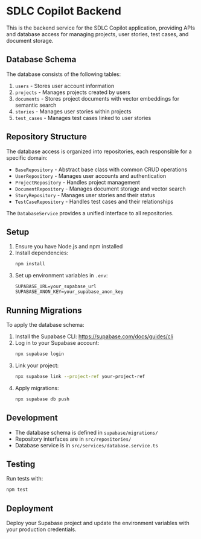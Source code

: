 # SDLC Copilot Backend

This is the backend service for the SDLC Copilot application, providing APIs and database access for managing projects, user stories, test cases, and document storage.

## Database Schema

The database consists of the following tables:

1. `users` - Stores user account information
2. `projects` - Manages projects created by users
3. `documents` - Stores project documents with vector embeddings for semantic search
4. `stories` - Manages user stories within projects
5. `test_cases` - Manages test cases linked to user stories

## Repository Structure

The database access is organized into repositories, each responsible for a specific domain:

- `BaseRepository` - Abstract base class with common CRUD operations
- `UserRepository` - Manages user accounts and authentication
- `ProjectRepository` - Handles project management
- `DocumentRepository` - Manages document storage and vector search
- `StoryRepository` - Manages user stories and their status
- `TestCaseRepository` - Handles test cases and their relationships

The `DatabaseService` provides a unified interface to all repositories.

## Setup

1. Ensure you have Node.js and npm installed
2. Install dependencies:
   ```bash
   npm install
   ```
3. Set up environment variables in `.env`:
   ```
   SUPABASE_URL=your_supabase_url
   SUPABASE_ANON_KEY=your_supabase_anon_key
   ```

## Running Migrations

To apply the database schema:

1. Install the Supabase CLI: https://supabase.com/docs/guides/cli
2. Log in to your Supabase account:
   ```bash
   npx supabase login
   ```
3. Link your project:
   ```bash
   npx supabase link --project-ref your-project-ref
   ```
4. Apply migrations:
   ```bash
   npx supabase db push
   ```

## Development

- The database schema is defined in `supabase/migrations/`
- Repository interfaces are in `src/repositories/`
- Database service is in `src/services/database.service.ts`

## Testing

Run tests with:

```bash
npm test
```

## Deployment

Deploy your Supabase project and update the environment variables with your production credentials.
